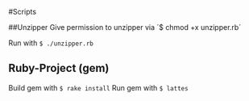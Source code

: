 #Scripts

##Unzipper
Give permission to unzipper via ´$ chmod +x unzipper.rb´

Run with `$ ./unzipper.rb`

## Ruby-Project (gem)

Build gem with `$ rake install`
Run gem with `$ lattes`
